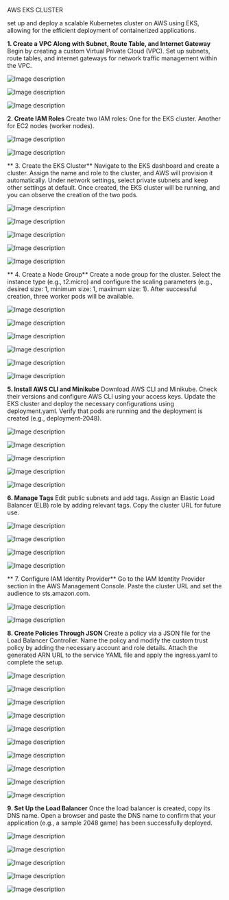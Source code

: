 AWS EKS CLUSTER

set up and deploy a scalable Kubernetes cluster on AWS using EKS, allowing for the efficient deployment of containerized applications.

**1. Create a VPC Along with Subnet, Route Table, and Internet Gateway**
Begin by creating a custom Virtual Private Cloud (VPC).
Set up subnets, route tables, and internet gateways for network traffic management within the VPC.

![Image description](https://dev-to-uploads.s3.amazonaws.com/uploads/articles/doe9lmfbsxvn4sostlhl.png)

![Image description](https://dev-to-uploads.s3.amazonaws.com/uploads/articles/8uziumwfa82aduuga97o.png)

![Image description](https://dev-to-uploads.s3.amazonaws.com/uploads/articles/6w8iqmwulhevrtajt7hu.png)


**2. Create IAM Roles**
Create two IAM roles:
One for the EKS cluster.
Another for EC2 nodes (worker nodes).

![Image description](https://dev-to-uploads.s3.amazonaws.com/uploads/articles/s0nifna48dac4x4i6bj6.png)

![Image description](https://dev-to-uploads.s3.amazonaws.com/uploads/articles/c1i8kuyqmrpyj4sutvox.png)

**
3. Create the EKS Cluster**
Navigate to the EKS dashboard and create a cluster.
Assign the name and role to the cluster, and AWS will provision it automatically.
Under network settings, select private subnets and keep other settings at default.
Once created, the EKS cluster will be running, and you can observe the creation of the two pods.

![Image description](https://dev-to-uploads.s3.amazonaws.com/uploads/articles/3vxvzmn9uuz2uwb2uz6t.png)

![Image description](https://dev-to-uploads.s3.amazonaws.com/uploads/articles/ul0ziznzdgo1luhk8j1l.png)

![Image description](https://dev-to-uploads.s3.amazonaws.com/uploads/articles/mozryep974ug0c0m7dfy.png)

![Image description](https://dev-to-uploads.s3.amazonaws.com/uploads/articles/57q7kidtbhlcl8b5s3su.png)

![Image description](https://dev-to-uploads.s3.amazonaws.com/uploads/articles/ub7m24swnisg5if4fpf1.png)


**
4. Create a Node Group**
Create a node group for the cluster.
Select the instance type (e.g., t2.micro) and configure the scaling parameters (e.g., desired size: 1, minimum size: 1, maximum size: 1).
After successful creation, three worker pods will be available.


![Image description](https://dev-to-uploads.s3.amazonaws.com/uploads/articles/6w7jg4lljvshbntr5hqw.png)

![Image description](https://dev-to-uploads.s3.amazonaws.com/uploads/articles/1mrw8nmag956rvhhybpl.png)

![Image description](https://dev-to-uploads.s3.amazonaws.com/uploads/articles/st43sk60e4f2g7yx1yhq.png)

![Image description](https://dev-to-uploads.s3.amazonaws.com/uploads/articles/699mczh8q0bzqd2ily3p.png)

![Image description](https://dev-to-uploads.s3.amazonaws.com/uploads/articles/w3sagtfppgq1072nhtva.png)

![Image description](https://dev-to-uploads.s3.amazonaws.com/uploads/articles/oje2jzg5srxm1nq3n3zl.png)



**5. Install AWS CLI and Minikube**
Download AWS CLI and Minikube.
Check their versions and configure AWS CLI using your access keys.
Update the EKS cluster and deploy the necessary configurations using deployment.yaml.
Verify that pods are running and the deployment is created (e.g., deployment-2048).


![Image description](https://dev-to-uploads.s3.amazonaws.com/uploads/articles/gvgqb5wopyyn726vspmr.png)

![Image description](https://dev-to-uploads.s3.amazonaws.com/uploads/articles/off1s27w2g30a2pleevz.png)

![Image description](https://dev-to-uploads.s3.amazonaws.com/uploads/articles/hdiqwzu31la0eis8ne6d.png)

![Image description](https://dev-to-uploads.s3.amazonaws.com/uploads/articles/70jniu29hl012rsggwg3.png)

![Image description](https://dev-to-uploads.s3.amazonaws.com/uploads/articles/9mr6ygqqriai5ulga7g4.png)




**6. Manage Tags**
Edit public subnets and add tags.
Assign an Elastic Load Balancer (ELB) role by adding relevant tags.
Copy the cluster URL for future use.

![Image description](https://dev-to-uploads.s3.amazonaws.com/uploads/articles/irblcdwgi9tfkrs9m4jv.png)

![Image description](https://dev-to-uploads.s3.amazonaws.com/uploads/articles/moyk1scaf9whnrkjgeaa.png)

![Image description](https://dev-to-uploads.s3.amazonaws.com/uploads/articles/w0jtvlisbwwnx0cx5rkg.png)

![Image description](https://dev-to-uploads.s3.amazonaws.com/uploads/articles/frgb5o6psu0zisz219gu.png)


**
7. Configure IAM Identity Provider**
Go to the IAM Identity Provider section in the AWS Management Console.
Paste the cluster URL and set the audience to sts.amazon.com.

![Image description](https://dev-to-uploads.s3.amazonaws.com/uploads/articles/x91yxopofa88iakt7ene.png)

![Image description](https://dev-to-uploads.s3.amazonaws.com/uploads/articles/20jwh6ntsj286nsep95k.png)



**8. Create Policies Through JSON**
Create a policy via a JSON file for the Load Balancer Controller.
Name the policy and modify the custom trust policy by adding the necessary account and role details.
Attach the generated ARN URL to the service YAML file and apply the ingress.yaml to complete the setup.


![Image description](https://dev-to-uploads.s3.amazonaws.com/uploads/articles/v02we5osdjg41od3u0z8.png)

![Image description](https://dev-to-uploads.s3.amazonaws.com/uploads/articles/7flgquzbitfmtdnab6r6.png)

![Image description](https://dev-to-uploads.s3.amazonaws.com/uploads/articles/a2hglqap3xpzqywf0m5c.png)

![Image description](https://dev-to-uploads.s3.amazonaws.com/uploads/articles/0fxyv5o70p91z60fnmk6.png)

![Image description](https://dev-to-uploads.s3.amazonaws.com/uploads/articles/en569s0f2j916rh8yu16.png)

![Image description](https://dev-to-uploads.s3.amazonaws.com/uploads/articles/4qhmyzcz8vfcwch9sh8g.png)

![Image description](https://dev-to-uploads.s3.amazonaws.com/uploads/articles/gbvpv7t13uk6te1p804h.png)

![Image description](https://dev-to-uploads.s3.amazonaws.com/uploads/articles/hza6edys5m9s05kocr0h.png)

![Image description](https://dev-to-uploads.s3.amazonaws.com/uploads/articles/hs5bf3obnlyr80a51k0g.png)

![Image description](https://dev-to-uploads.s3.amazonaws.com/uploads/articles/tyunygip2a7ma67iqxrl.png)



**9. Set Up the Load Balancer**
Once the load balancer is created, copy its DNS name.
Open a browser and paste the DNS name to confirm that your application (e.g., a sample 2048 game) has been successfully deployed.


![Image description](https://dev-to-uploads.s3.amazonaws.com/uploads/articles/z1me02p2zdgrdqvt1iw3.png)

![Image description](https://dev-to-uploads.s3.amazonaws.com/uploads/articles/aau55t5kd9224m4jbptd.png)

![Image description](https://dev-to-uploads.s3.amazonaws.com/uploads/articles/dp9cigqktcvvjni523q3.png)

![Image description](https://dev-to-uploads.s3.amazonaws.com/uploads/articles/86csfct695kppad5k2qr.png)

![Image description](https://dev-to-uploads.s3.amazonaws.com/uploads/articles/50u2p1wli9ss24iohy0f.png)








